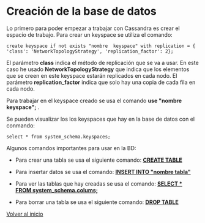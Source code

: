 # Creación de la base de datos

Lo primero para poder empezar a trabajar con Cassandra es crear el espacio de trabajo. Para crear un keyspace se utiliza el comando:

`create keyspace if not exists "nombre  keyspace" with replication = { 'class': 'NetworkTopologyStrategy', 'replication_factor': 2};`

El parámetro **class** indica el método de replicación que se va a usar. En este caso he usado **NetworkTopologyStrategy** que indica que los elementos que se creen en este keyspace estarán replicados en cada nodo. El parámetro **replication_factor** indica que solo hay una copia de cada fila en cada nodo.

Para trabajar en el keyspace creado se usa el comando **use "nombre keyspace";** .

Se pueden visualizar los los keyspaces que hay en la base de datos con el conmando:

`select * from system_schema.keyspaces;`

Algunos comandos importantes para usar en la BD:

- Para crear una tabla se usa el siguiente comando: [**CREATE TABLE**](https://github.com/oscarmb99/Cassandra/blob/main/imagenes/creaciontabla.PNG)

- Para insertar datos se usa el comando: [**INSERT INTO "nombre tabla"**](https://github.com/oscarmb99/Cassandra/blob/main/imagenes/insercion.PNG)

- Para ver las tablas que hay creadas se usa el comando: [**SELECT * FROM system_schema.colums;**](https://github.com/oscarmb99/Cassandra/blob/main/imagenes/tablas.PNG)

- Para borrar una tabla se usa el siguiente comando: [**DROP TABLE**](https://github.com/oscarmb99/Cassandra/blob/main/imagenes/borrartabla.PNG)

[ Volver al inicio ](https://github.com/oscarmb99/Cassandra/blob/main/README.md)

